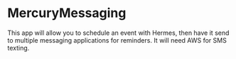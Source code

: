 # MercuryMessaging
This app will allow you to schedule an event with Hermes, then have it send to multiple messaging applications for reminders. It will need AWS for SMS texting.
